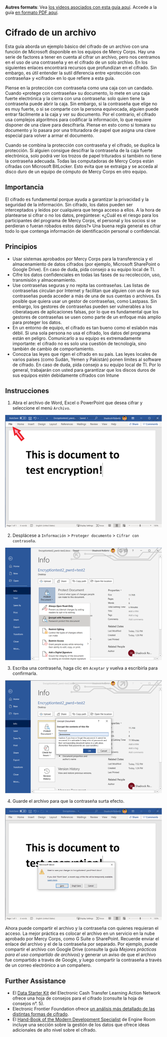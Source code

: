 **Autres formats**: Vea [los videos asociados con esta guía aquí](https://youtu.be/0o_jdQiTkvo). Accede a la guía [en formato PDF aquí](http://dldocs.mercycorps.org/DPPEncryptionGuideES.pdf).

# Cifrado de un archivo
Esta guía aborda un ejemplo básico del cifrado de un archivo con una función de Microsoft disponible en los equipos de Mercy Corps. Hay una serie de factores a tener en cuenta al cifrar un archivo, pero nos centramos en el uso de una contraseña y en el cifrado de un solo archivo. En los siguientes enlaces encontrará recursos que profundizan en el cifrado. Sin embargo, es útil entender la sutil diferencia entre «protección con contraseña» y «cifrado» en lo que refiere a esta guía.

Piense en la protección con contraseña como una caja con un candado. Cuando «protege con contraseña» su documento, lo mete en una caja fuerte electrónica y la cierra con una contraseña: solo quien tiene la contraseña puede abrir la caja. Sin embargo, si la contraseña que elige no es muy fuerte, o si se comparte con la persona equivocada, alguien puede entrar fácilmente a la caja y ver su documento. Por el contrario, el cifrado usa complejos algoritmos para codificar la información, lo que requiere disponer de una clave para descifrarla. Piense en esto como si tomara su documento y lo pasara por una trituradora de papel que asigna una clave especial para volver a armar el documento.

Cuando se combina la protección con contraseña y el cifrado, se duplica la protección. Si alguien consigue descifrar la contraseña de la caja fuerte electrónica, solo podrá ver los trozos de papel triturados si también no tiene la contraseña adecuada. Todas las computadoras de Mercy Corps están cifradas con Microsoft BitLocker. Esto evita que se extraiga y se acceda al disco duro de un equipo de cómputo de Mercy Corps en otro equipo.

## Importancia
El cifrado es fundamental porque ayuda a garantizar la privacidad y la seguridad de la información. Sin cifrado, los datos pueden ser interceptados y leídos por cualquiera que tenga acceso a ellos. A la hora de plantearse si cifrar o no los datos, pregúntese: «¿Cuál es el riesgo para los participantes del programa de Mercy Corps, el personal y los socios si se perdieran o fueran robados estos datos?» Una buena regla general es cifrar todo lo que contenga información de identificación personal o confidencial.

## Principios
- Usar sistemas aprobados por Mercy Corps para la transferencia y el almacenamiento de datos cifrados (por ejemplo, Microsoft SharePoint o Google Drive). En caso de duda, pida consejo a su equipo local de TI.
- Cifre los datos confidenciales en todas las fases de su recolección, uso, transmisión y almacenamiento.
- Use contraseñas seguras y no repita las contraseñas. Las listas de contraseñas circulan por Internet y facilitan que alguien con una de sus contraseñas pueda acceder a más de una de sus cuentas o archivos. Es posible que quiera usar un gestor de contraseñas, como Lastpass. Sin embargo, los gestores de contraseñas pueden ser vulnerables a los ciberataques de aplicaciones falsas, por lo que es fundamental que los gestores de contraseñas se usen como parte de un enfoque más amplio para proteger los datos.
- En un entorno de equipo, el cifrado es tan bueno como el eslabón más débil. Si una sola persona no usa el cifrado, los datos del programa están en peligro. Comunicarlo a su equipo es extremadamente importante: el cifrado no es solo una cuestión de tecnología, sino también de cambio de comportamiento.
- Conozca las leyes que rigen el cifrado en su país. Las leyes locales de varios países (como Sudán, Yemen y Pakistán) ponen límites al software de cifrado. En caso de duda, pida consejo a su equipo local de TI. Por lo general, trabajarán con usted para garantizar que los discos duros de sus equipos estén debidamente cifrados con Intune

## Instrucciones

1. Abra el archivo de Word, Excel o PowerPoint que desea cifrar y seleccione el menú `Archivo`.

![Uploading a file](images/Encrypt1.png)

2. Desplácese a `Información` > `Proteger documento` > `Cifrar con contraseña`.

![Uploading a file](images/Encrypt3.png)

3. Escriba una contraseña, haga clic en `Aceptar` y vuelva a escribirla para confirmarla.

![Uploading a file](images/Encrypt4.png)

4. Guarde el archivo para que la contraseña surta efecto.

![Uploading a file](images/Encrypt5.png)

Ahora puede compartir el archivo y la contraseña con quienes requieran el acceso. La mejor práctica es colocar el archivo en un servicio en la nube aprobado por Mercy Corps, como G Suite o SharePoint. Recuerde enviar el enlace del archivo y el de la contraseña por separado. Por ejemplo, puede compartir el archivo con Google Drive (consulte la guía _Mejores prácticas para el uso compartido de archivos_) y generar un aviso de que el archivo fue compartido a través de Google, y luego compartir la contraseña a través de un correo electrónico a un compañero.

## Further Assistance
- El [Data Starter Kit](https://www.calpnetwork.org/wp-content/uploads/2020/06/DataStarterKitforFieldStaffELAN.pdf) del Electronic Cash Transfer Learning Action Network ofrece una hoja de consejos para el cifrado (consulte la hoja de consejos n°. 5).
- Electronic Frontier Foundation ofrece [un análisis más detallado de las distintas formas de cifrado](https://ssd.eff.org/en/module/what-should-i-know-about-encryption).
- El [Hand-Book of the Modern Development Specialist](https://the-engine-room.github.io/responsible-data-handbook/) de Engine Room incluye una sección sobre la gestión de los datos que ofrece ideas adicionales de alto nivel sobre el cifrado.
